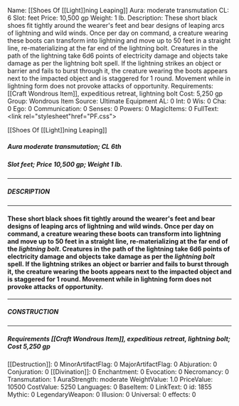 Name: [[Shoes Of [[Light]]ning Leaping]]
Aura: moderate transmutation
CL: 6
Slot: feet
Price: 10,500 gp
Weight: 1 lb.
Description: These short black shoes fit tightly around the wearer's feet and bear designs of leaping arcs of lightning and wild winds. Once per day on command, a creature wearing these boots can transform into lightning and move up to 50 feet in a straight line, re-materializing at the far end of the lightning bolt. Creatures in the path of the lightning take 6d6 points of electricity damage and objects take damage as per the lightning bolt spell. If the lightning strikes an object or barrier and fails to burst through it, the creature wearing the boots appears next to the impacted object and is staggered for 1 round. Movement while in lightning form does not provoke attacks of opportunity.
Requirements: [[Craft Wondrous Item]], expeditious retreat, lightning bolt
Cost: 5,250 gp
Group: Wondrous Item
Source: Ultimate Equipment
AL: 0
Int: 0
Wis: 0
Cha: 0
Ego: 0
Communication: 0
Senses: 0
Powers: 0
MagicItems: 0
FullText: <link rel="stylesheet"href="PF.css"><div class="heading"><p class="alignleft">[[Shoes Of [[Light]]ning Leaping]]</p><div style="clear: both;"></div></div><div><h5><b>Aura </b>moderate transmutation; <b>CL </b>6th</h5><h5><b>Slot </b>feet; <b>Price </b>10,500 gp; <b>Weight </b>1 lb.</h5></div><hr/><div><h5><b>DESCRIPTION</b></h5></div><hr/><div><h4><p>These short black shoes fit tightly around the wearer's feet and bear designs of leaping arcs of lightning and wild winds. Once per day on command, a creature wearing these boots can transform into lightning and move up to 50 feet in a straight line, re-materializing at the far end of the <i>lightning bolt</i>. Creatures in the path of the lightning take 6d6 points of electricity damage and objects take damage as per the <i>lightning bolt</i> spell. If the lightning strikes an object or barrier and fails to burst through it, the creature wearing the boots appears next to the impacted object and is staggered for 1 round. Movement while in lightning form does not provoke attacks of opportunity.</p></h4></div><hr/><div><h5><b>CONSTRUCTION</b></h5></div><hr/><div><h5><b>Requirements </b>[[Craft Wondrous Item]], <i>expeditious retreat</i>, <i>lightning bolt</i>; <b>Cost </b>5,250 gp</h5></div>
[[Destruction]]: 0
MinorArtifactFlag: 0
MajorArtifactFlag: 0
Abjuration: 0
Conjuration: 0
[[Divination]]: 0
Enchantment: 0
Evocation: 0
Necromancy: 0
Transmutation: 1
AuraStrength: moderate
WeightValue: 1.0
PriceValue: 10500
CostValue: 5250
Languages: 0
BaseItem: 0
LinkText: 0
id: 1855
Mythic: 0
LegendaryWeapon: 0
Illusion: 0
Universal: 0
effects: 0
